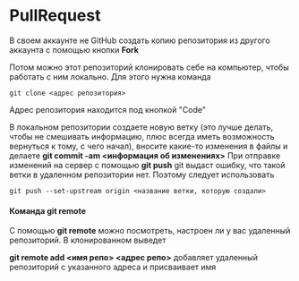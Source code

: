 # PullRequest
В своем аккаунте не GitHub создать копию репозитория из другого аккаунта с помощью кнопки **Fork**

Потом можно этот репозиторий клонировать себе на компьютер, чтобы работать с ним локально. Для этого нужна команда
```
git clone <адрес репозитория>
```
Адрес репозитория находится под кнопкой "Code"

В локальном репозитории создаете новую ветку (это лучше делать, чтобы не смешивать информацию, плюс всегда иметь возможность вернуться к тому, с чего начал), вносите какие-то изменения в файлы и делаете **git commit -am <информация об изменениях>**
При отправке изменений на сервер с помощью **git push** git выдаст ошибку, что такой ветки в удаленном репозитории нет. Поэтому следует использовать
```
git push --set-upstream origin <название ветки, которую создали>
```


#### Команда **git remote**
С помощью **git remote** можно посмотреть, настроен ли у вас удаленный репозиторий. В клонированном выведет <origin>

**git remote add <имя репо> <адрес репо>** добавляет удаленный репозиторий с указанного адреса и присваивает имя